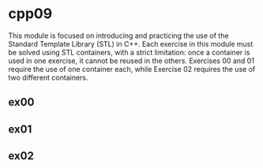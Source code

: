 # cpp09

This module is focused on introducing and practicing the use of the Standard Template Library (STL) in C++. Each exercise in this module must be solved using STL containers, with a strict limitation: once a container is used in one exercise, it cannot be reused in the others. Exercises 00 and 01 require the use of one container each, while Exercise 02 requires the use of two different containers.

## ex00

## ex01

## ex02

